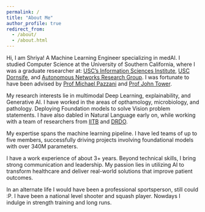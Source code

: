 ```yaml
---
permalink: /
title: "About Me"
author_profile: true
redirect_from: 
  - /about/
  - /about.html
---
```



Hi, I am Shriya!
A Machine Learning Engineer specializing in medAI. I studied Computer Science at the University of Southern California, where I was a graduate researcher at: [USC’s Information Sciences Institute](https://viterbischool.usc.edu/news/2022/11/ai4health-a-collab-for-the-future-of-health-care/), [USC Dornsife](https://dornsife.usc.edu/towerlab/people/), and [Autonomous Networks Research Group](https://anrg.usc.edu/www/). I was fortunate to have been advised by [Prof Michael Pazzani](https://www.isi.edu/directory/pazzani/) and [Prof John Tower](https://dornsife.usc.edu/profile/john-tower/).

My research interests lie in multimodal Deep Learning, explainability, and Generative AI. I have worked in the areas of opthamology, microbiology, and pathology. Deploying Foundation models to solve Vision problem statements. I have also dabled in Natural Language early on, while working with a team of researchers from [IITB](https://www.iitb.ac.in/) and [DRDO](https://www.drdo.gov.in/drdo/).

My expertise spans the machine learning pipeline. I have led teams of up to five members, successfully driving projects involving foundational models with over 340M parameters.

I have a work experience of about 3+ years. Beyond technical skills, I bring strong communication and leadership. My passion lies in utilizing AI to transform healthcare and deliver real-world solutions that improve patient outcomes.

In an alternate life I would have been a professional sportsperson, still could :P. 
I have been a national level shooter and squash player. Nowdays I indulge in strength training and long runs.
